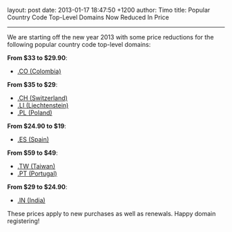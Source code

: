 layout: post
date: 2013-01-17 18:47:50 +1200
author: Timo
title: Popular Country Code Top-Level Domains Now Reduced In Price


----

We are starting off the new year 2013 with some price reductions for the following popular country code top-level domains:

**From $33 to $29.90**:

- [.CO (Colombia)](https://iwantmyname.com/domains/co-colombian-domain-name-registration-for-colombia)

**From $35 to $29**:

- [.CH (Switzerland)](https://iwantmyname.com/domains/ch-swiss-domain-name-registration-for-switzerland)
- [.LI (Liechtenstein)](https://iwantmyname.com/domains/li-liechtensteiner-domain-name-registration-for-liechtenstein)
- [.PL (Poland)](https://iwantmyname.com/domains/pl-polish-domain-name-registration-for-poland)

**From $24.90 to $19**:

- [.ES (Spain)](https://iwantmyname.com/domains/es-spanish-domain-name-registration-for-spain)

**From $59 to $49**:

- [.TW (Taiwan)](https://iwantmyname.com/domains/tw-taiwanese-domain-name-registration-for-taiwan)
- [.PT (Portugal)](https://iwantmyname.com/domains/pt-portuguese-domain-name-registration-for-portugal)

**From $29 to $24.90**:

- [.IN (India)](https://iwantmyname.com/domains/in-indian-domain-name-registration-for-india)

These prices apply to new purchases as well as renewals. Happy domain registering!
